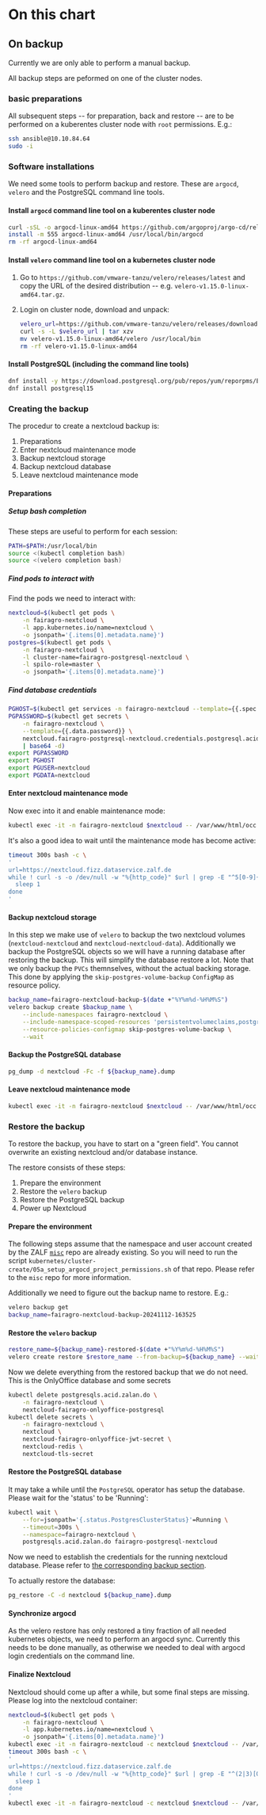 # On this chart #

## On backup ##

Currently we are only able to perform a manual backup.

All backup steps are peformed on one of the cluster nodes.

### basic preparations ###

All subsequent steps -- for preparation, back and restore -- are to be performed on a kuberentes cluster node
with `root` permissions. E.g.:

```bash
ssh ansible@10.10.84.64
sudo -i
```

### Software installations ###

We need some tools to perform backup and restore. These are `argocd`, `velero` and the PostgreSQL command line
tools.

#### Install `argocd` command line tool on a kuberentes cluster node ####

```bash
curl -sSL -o argocd-linux-amd64 https://github.com/argoproj/argo-cd/releases/latest/download/argocd-linux-amd64
install -m 555 argocd-linux-amd64 /usr/local/bin/argocd
rm -rf argocd-linux-amd64
```

#### Install `velero` command line tool on a kubernetes cluster node ####

1. Go to `https://github.com/vmware-tanzu/velero/releases/latest` and copy the URL of
   the desired distribution -- e.g. `velero-v1.15.0-linux-amd64.tar.gz`.
2. Login on cluster node, download and unpack:

   ```bash
   velero_url=https://github.com/vmware-tanzu/velero/releases/download/v1.15.0/velero-v1.15.0-linux-amd64.tar.gz
   curl -s -L $velero_url | tar xzv
   mv velero-v1.15.0-linux-amd64/velero /usr/local/bin
   rm -rf velero-v1.15.0-linux-amd64
   ```

#### Install PostgreSQL (including the command line tools) ####

```bash
dnf install -y https://download.postgresql.org/pub/repos/yum/reporpms/EL-9-x86_64/pgdg-redhat-repo-latest.noarch.rpm
dnf install postgresql15
```

### Creating the backup ###

The procedur to create a nextcloud backup is:

1. Preparations
2. Enter nextcloud maintenance mode
3. Backup nextcloud storage
4. Backup nextcloud database
5. Leave nextcloud maintenance mode

#### Preparations ####

##### Setup bash completion #####

These steps are useful to perform for each session:

```bash
PATH=$PATH:/usr/local/bin
source <(kubectl completion bash)
source <(velero completion bash)
```

##### Find pods to interact with #####

Find the pods we need to interact with:

```bash
nextcloud=$(kubectl get pods \
    -n fairagro-nextcloud \
    -l app.kubernetes.io/name=nextcloud \
    -o jsonpath='{.items[0].metadata.name}')
postgres=$(kubectl get pods \
    -n fairagro-nextcloud \
    -l cluster-name=fairagro-postgresql-nextcloud \
    -l spilo-role=master \
    -o jsonpath='{.items[0].metadata.name}')
```

##### Find database credentials #####

```bash
PGHOST=$(kubectl get services -n fairagro-nextcloud --template={{.spec.clusterIP}} fairagro-postgresql-nextcloud)
PGPASSWORD=$(kubectl get secrets \
    -n fairagro-nextcloud \
    --template={{.data.password}} \
    nextcloud.fairagro-postgresql-nextcloud.credentials.postgresql.acid.zalan.do \
    | base64 -d)
export PGPASSWORD
export PGHOST
export PGUSER=nextcloud
export PGDATA=nextcloud
```

#### Enter nextcloud maintenance mode ####

Now exec into it and enable maintenance mode:

```bash
kubectl exec -it -n fairagro-nextcloud $nextcloud -- /var/www/html/occ maintenance:mode --on
```

It's also a good idea to wait until the maintenance mode has become active:

```bash
timeout 300s bash -c \
'
url=https://nextcloud.fizz.dataservice.zalf.de
while ! curl -s -o /dev/null -w "%{http_code}" $url | grep -E "^5[0-9]{2}$"; do
  sleep 1
done
'
```

#### Backup nextcloud storage ####

In this step we make use of `velero` to backup the two nextcloud volumes (`nextcloud-nextcloud`
and `nextcloud-nextcloud-data`). Additionally we backup the PostgreSQL objects so we will have
a running database after restoring the backup. This will simplify the database restore a lot.
Note that we only backup the `PVCs` themnselves, without the actual backing storage. This done
by applying the `skip-postgres-volume-backup` `ConfigMap` as resource policy.

```bash
backup_name=fairagro-nextcloud-backup-$(date +"%Y%m%d-%H%M%S")
velero backup create $backup_name \
    --include-namespaces fairagro-nextcloud \
    --include-namespace-scoped-resources 'persistentvolumeclaims,postgresqls,secrets' \
    --resource-policies-configmap skip-postgres-volume-backup \
    --wait
```

#### Backup the PostgreSQL database ####

```bash
pg_dump -d nextcloud -Fc -f ${backup_name}.dump
```

#### Leave nextcloud maintenance mode ####

```bash
kubectl exec -it -n fairagro-nextcloud $nextcloud -- /var/www/html/occ maintenance:mode --off
```

### Restore the backup ###

To restore the backup, you have to start on a "green field". You cannot overwrite an existing
nextcloud and/or database instance.

The restore consists of these steps:

1. Prepare the environment
2. Restore the `velero` backup
3. Restore the PostgreSQL backup
4. Power up Nextcloud

#### Prepare the environment ####

The following steps assume that the namespace and user account created by the
ZALF [`misc`](https://github.com/zalf-rdm/misc) repo are already existing. So you will need to
run the script `kubernetes/cluster-create/05a_setup_argocd_project_permissions.sh` of that repo.
Please refer to the `misc` repo for more information.

Additionally we need to figure out the backup name to restore. E.g.:

```bash
velero backup get
backup_name=fairagro-nextcloud-backup-20241112-163525
```

#### Restore the `velero` backup ####

```bash
restore_name=${backup_name}-restored-$(date +"%Y%m%d-%H%M%S")
velero create restore $restore_name --from-backup=${backup_name} --wait
```

Now we delete everything from the restored backup that we do not need.
This is the OnlyOffice database and some secrets

```bash
kubectl delete postgresqls.acid.zalan.do \
    -n fairagro-nextcloud \
    nextcloud-fairagro-onlyoffice-postgresql
kubectl delete secrets \
    -n fairagro-nextcloud \
    nextcloud \
    nextcloud-fairagro-onlyoffice-jwt-secret \
    nextcloud-redis \
    nextcloud-tls-secret
```

#### Restore the PostgreSQL database ####

It may take a while until the `PostgreSQL` operator has setup the database.
Please wait for the 'status' to be 'Running':

```bash
kubectl wait \
    --for=jsonpath='{.status.PostgresClusterStatus}'=Running \
    --timeout=300s \
    --namespace=fairagro-nextcloud \
    postgresqls.acid.zalan.do fairagro-postgresql-nextcloud
```

Now we need to establish the credentials for the running nextcloud database.
Please refer to [the corresponding backup section](#find-database-credentials).

To actually restore the database:

```bash
pg_restore -C -d nextcloud ${backup_name}.dump
```

#### Synchronize argocd ####

As the velero restore has only restored a tiny fraction of all needed kubernetes
objects, we need to perform an argocd sync. Currently this needs to be done
manually, as otherwise we needed to deal with argocd login credentials on the
command line.

#### Finalize Nextcloud ####

Nextcloud should come up after a while, but some final steps are missing. Please
log into the nextcloud container:

```bash
nextcloud=$(kubectl get pods \
    -n fairagro-nextcloud \
    -l app.kubernetes.io/name=nextcloud \
    -o jsonpath='{.items[0].metadata.name}')
kubectl exec -it -n fairagro-nextcloud -c nextcloud $nextcloud -- /var/www/html/occ maintenance:mode --off
timeout 300s bash -c \
'
url=https://nextcloud.fizz.dataservice.zalf.de
while ! curl -s -o /dev/null -w "%{http_code}" $url | grep -E "^(2|3)[0-9]{2}$"; do
  sleep 1
done
'
kubectl exec -it -n fairagro-nextcloud -c nextcloud $nextcloud -- /var/www/html/occ maintenance:data-fingerprint
```
